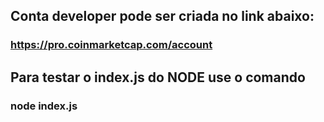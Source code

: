 ## Conta developer pode ser criada no link abaixo:
### https://pro.coinmarketcap.com/account

## Para testar o index.js do NODE use o comando
### node index.js
